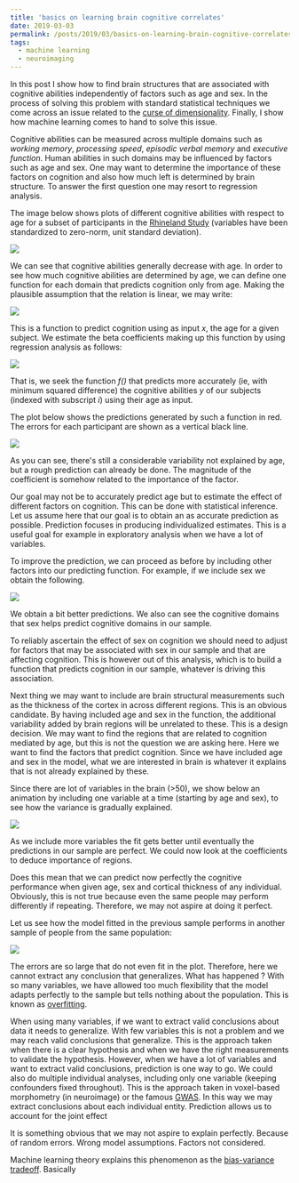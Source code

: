 ```yaml
---
title: 'basics on learning brain cognitive correlates'
date: 2019-03-03
permalink: /posts/2019/03/basics-on-learning-brain-cognitive-correlates/
tags:
  - machine learning
  - neuroimaging
---
```


In this post I show how to find brain structures that are associated with cognitive abilities independently of factors such as age and sex.
In the process of solving this problem with standard statistical techniques we come across an issue related to the [curse of dimensionality](https://en.wikipedia.org/wiki/Curse_of_dimensionality).
Finally, I show how machine learning comes to hand to solve this issue.

Cognitive abilities can be measured across multiple domains such as _working memory_, _processing speed_, _episodic verbal memory_ and _executive function_.
Human abilities in such domains may be influenced by factors such as age and sex.
One may want to determine the importance of these factors on cognition and also how much left is determined by brain structure.
To answer the first question one may resort to regression analysis.

The image below shows plots of different cognitive abilities with respect to age for a subset of participants in the [Rhineland Study](https://www.rheinland-studie.de/) (variables have been standardized to zero-norm, unit standard deviation).

![](/images/blog/2019-03-03-basics-on-learning-brain-cognitive-correlates/plot_cog_age.png)

We can see that cognitive abilities generally decrease with age.
In order to see how much cognitive abilities are determined by age, we can define one function for each domain that predicts cognition only from age.
Making the plausible assumption that the relation is linear, we may write:

![](/images/blog/2019-03-03-basics-on-learning-brain-cognitive-correlates/fn_cog_age.png)

This is a function to predict cognition using as input _x_, the age for a given subject.
We estimate the beta coefficients making up this function by using regression analysis as follows:

![](/images/blog/2019-03-03-basics-on-learning-brain-cognitive-correlates/fn_opt.png)

That is, we seek the function _f()_ that predicts more accurately (ie, with minimum squared difference) the cognitive abilities _y_ of our subjects (indexed with subscript _i_) using their age as input.

The plot below shows the predictions generated by such a function in red.
The errors for each participant are shown as a vertical black line.

![](/images/blog/2019-03-03-basics-on-learning-brain-cognitive-correlates/plot_cog_age_pred1.png)

As you can see, there's still a considerable variability not explained by age, but a rough prediction can already be done.
The magnitude of the coefficient is somehow related to the importance of the factor.

Our goal may not be to accurately predict age but to estimate the effect of different factors on cognition.
This can be done with statistical inference.
Let us assume here that our goal is to obtain an as accurate prediction as possible.
Prediction focuses in producing individualized estimates.
This is a useful goal for example in exploratory analysis when we have a lot of variables.

To improve the prediction, we can proceed as before by including other factors into our predicting function.
For example, if we include sex we obtain the following.

![](/images/blog/2019-03-03-basics-on-learning-brain-cognitive-correlates/plot_cog_age_pred2.png)

We obtain a bit better predictions.
We also can see the cognitive domains that sex helps predict cognitive domains in our sample.

To reliably ascertain the effect of sex on cognition we should need to adjust for factors that may be associated with sex in our sample and that are affecting cognition.
This is however out of this analysis, which is to build a function that predicts cognition in our sample, whatever is driving this association.

Next thing we may want to include are brain structural measurements such as the thickness of the cortex in across different regions.
This is an obvious candidate.
By having included age and sex in the function, the additional variability added by brain regions will be unrelated to these.
This is a design decision.
We may want to find the regions that are related to cognition mediated by age, but this is not the question we are asking here.
Here we want to find the factors that predict cognition.
Since we have included age and sex in the model, what we are interested in brain is whatever it explains that is not already explained by these.

Since there are lot of variables in the brain (>50), we show below an animation by including one variable at a time (starting by age and sex), to see how the variance is gradually explained.

![](/images/blog/2019-03-03-basics-on-learning-brain-cognitive-correlates/anim.gif)

As we include more variables the fit gets better until eventually the predictions in our sample are perfect.
We could now look at the coefficients to deduce importance of regions.

Does this mean that we can predict now perfectly the cognitive performance when given age, sex and cortical thickness of any individual.
Obviously, this is not true because even the same people may perform differently if repeating.
Therefore, we may not aspire at doing it perfect.

Let us see how the model fitted in the previous sample performs in another sample of people from the same population:

![](/images/blog/2019-03-03-basics-on-learning-brain-cognitive-correlates/plot_oos.png)

The errors are so large that do not even fit in the plot.
Therefore, here we cannot extract any conclusion that generalizes.
What has happened ?
With so many variables, we have allowed too much flexibility that the model adapts perfectly to the sample but tells nothing about the population.
This is known as [overfitting](https://en.wikipedia.org/wiki/Overfitting).

When using many variables, if we want to extract valid conclusions about data it needs to generalize.
With few variables this is not a problem and we may reach valid conclusions that generalize.
This is the approach taken when there is a clear hypothesis and when we have the right measurements to validate the hypothesis.
However, when we have a lot of variables and want to extract valid conclusions, prediction is one way to go.
We could also do multiple individual analyses, including only one variable (keeping confounders fixed throughout).
This is the approach taken in voxel-based morphometry (in neuroimage) or the famous [GWAS](https://en.wikipedia.org/wiki/Genome-wide_association_study).
In this way we may extract conclusions about each individual entity.
Prediction allows us to account for the joint effect

It is something obvious that we may not aspire to explain perfectly.
Because of random errors. 
Wrong model assumptions.
Factors not considered.

Machine learning theory explains this phenomenon as the [bias-variance tradeoff](https://en.wikipedia.org/wiki/Bias%E2%80%93variance_tradeoff).
Basically 

